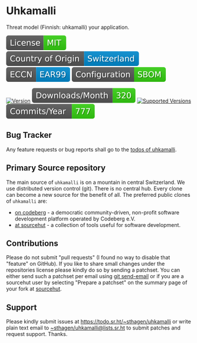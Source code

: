 # Uhkamalli

Threat model (Finnish: uhkamalli) your application.

[![license](badges/license-spdx-mit.svg)](https://git.sr.ht/~sthagen/uhkamalli/tree/default/item/LICENSE)
[![Country of Origin](badges/country-of-origin-name-switzerland-neutral.svg)](https://git.sr.ht/~sthagen/uhkamalli/tree/default/item/COUNTRY-OF-ORIGIN)
[![Export Classification Control Number (ECCN)](badges/export-control-classification-number_eccn-ear99-neutral.svg)](https://git.sr.ht/~sthagen/uhkamalli/tree/default/item/EXPORT-CONTROL-CLASSIFICATION-NUMBER)
[![Configuration](badges/configuration-sbom.svg)](third-party/index.html)

[![Version](https://img.shields.io/pypi/v/uhkamalli.svg?style=flat)](https://pypi.python.org/pypi/uhkamalli/)
[![Downloads](docs/badges/downloads-per-month.svg)](https://pepy.tech/project/uhkamalli)
[![Supported Versions](https://img.shields.io/pypi/pyversions/uhkamalli.svg?style=flat)](https://pypi.python.org/pypi/uhkamalli/)
[![Maintenance Status](docs/badges/commits-per-year.svg)](https://git.sr.ht/~sthagen/uhkamalli/log)

## Bug Tracker

Any feature requests or bug reports shall go to the [todos of uhkamalli](https://todo.sr.ht/~sthagen/uhkamalli).

## Primary Source repository

The main source of `uhkamalli` is on a mountain in central Switzerland.
We use distributed version control (git).
There is no central hub.
Every clone can become a new source for the benefit of all.
The preferred public clones of `uhkamalli` are:

* [on codeberg](https://codeberg.org/sthagen/uhkamalli) - a democratic community-driven, non-profit software development platform operated by Codeberg e.V.
* [at sourcehut](https://git.sr.ht/~sthagen/uhkamalli) - a collection of tools useful for software development.

## Contributions

Please do not submit "pull requests" (I found no way to disable that "feature" on GitHub).
If you like to share small changes under the repositories license please kindly do so by sending a patchset.
You can either send such a patchset per email using [git send-email](https://git-send-email.io) or 
if you are a sourcehut user by selecting "Prepare a patchset" on the summary page of your fork at [sourcehut](https://git.sr.ht/).

## Support

Please kindly submit issues at <https://todo.sr.ht/~sthagen/uhkamalli> or write plain text email to <~sthagen/uhkamalli@lists.sr.ht> to submit patches and request support. Thanks.
